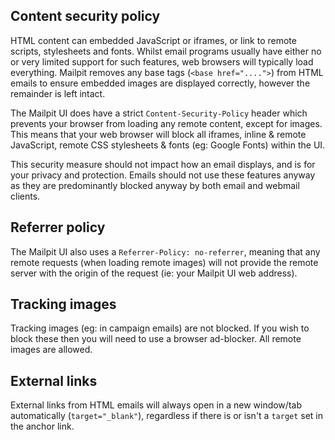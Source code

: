 ## Content security policy

HTML content can embedded JavaScript or iframes, or link to remote scripts, stylesheets and fonts. Whilst email programs usually have either no or very limited support for such features, web browsers will typically load everything. Mailpit removes any base tags (`<base href="....">`) from HTML emails to ensure embedded images are displayed correctly, however the remainder is left intact. 

The Mailpit UI does have a strict `Content-Security-Policy` header which prevents your browser from loading any remote content, except for images. This means that your web browser will block all iframes, inline & remote JavaScript, remote CSS stylesheets & fonts (eg: Google Fonts) within the UI.

This security measure should not impact how an email displays, and is for your privacy and protection. Emails should not use these features anyway as they are predominantly blocked anyway by both email and webmail clients.

## Referrer policy

The Mailpit UI also uses a `Referrer-Policy: no-referrer`, meaning that any remote requests (when loading remote images) will not provide the remote server with the origin of the request (ie: your Mailpit UI web address).

## Tracking images

Tracking images (eg: in campaign emails) are not blocked. If you wish to block these then you will need to use a browser ad-blocker. All remote images are allowed.

## External links

External links from HTML emails will always open in a new window/tab automatically (`target="_blank"`), regardless if there is or isn't a `target` set in the anchor link.